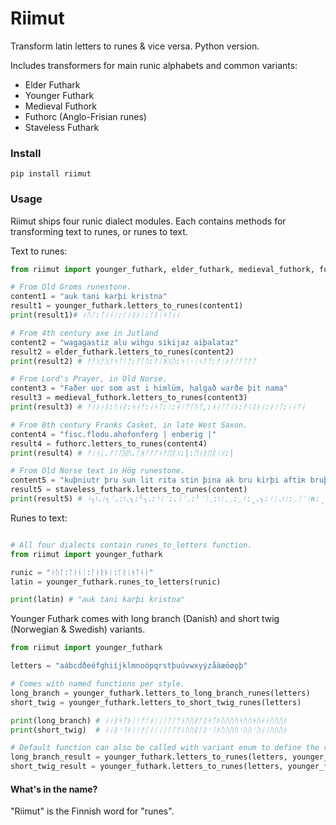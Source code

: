 # Riimut

Transform latin letters to runes &amp; vice versa. Python version.

Includes transformers for main runic alphabets and common variants:

- Elder Futhark
- Younger Futhark
- Medieval Futhork
- Futhorc (Anglo-Frisian runes)
- Staveless Futhark

### Install

```
pip install riimut
```

### Usage

Riimut ships four runic dialect modules. Each contains methods for transforming text to runes, or runes to text.

Text to runes:
```python
from riimut import younger_futhark, elder_futhark, medieval_futhork, futhorc, staveless_futhark

# From Old Groms runestone.
content1 = "auk tani karþi kristna"
result1 = younger_futhark.letters_to_runes(content1)
print(result1)# ᛅᚢᚴ:ᛏᛅᚾᛁ:ᚴᛅᚱᚦᛁ:ᚴᚱᛁᛋᛏᚾᛅ

# From 4th century axe in Jutland
content2 = "wagagastiz alu wihgu sikijaz aiþalataz"
result2 = elder_futhark.letters_to_runes(content2)
print(result2) # ᚹᚨᚷᚨᚷᚨᛋᛏᛁᛉ:ᚨᛚᚢ:ᚹᛁᚻᚷᚢ:ᛋᛁᚲᛁᛃᚨᛉ:ᚨᛁᚦᚨᛚᚨᛏᚨᛉ

# From Lord's Prayer, in Old Norse.
content3 = "Faðer uor som ast i himlüm, halgað warðe þit nama"
result3 = medieval_futhork.letters_to_runes(content3)
print(result3) # ᚠᛆᚦᚽᚱ:ᚢᚮᚱ:ᛋᚮᛘ:ᛆᛋᛏ:ᛁ:ᚼᛁᛘᛚᚢᛘ,:ᚼᛆᛚᚵᛆᚦ:ᚠᛆᚱᚦᚽ:ᚦᛁᛏ:ᚿᛆᛘᛆ

# From 8th century Franks Casket, in late West Saxon.
content4 = "fisc.flodu.ahofonferg | enberig |"
result4 = futhorc.letters_to_runes(content4)
print(result4) # ᚠᛁᛋᚳ.ᚠᛚᚩᛞᚢ.ᚪᚻᚩᚠᚩᚾᚠᛖᚱᚷ:|:ᛖᚾᛒᛖᚱᛁᚷ:|

# From Old Norse text in Hög runestone.
content5 = "kuþniutr þru sun lit rita stin þina ak bru kirþi aftiʀ bruþr sina asbiurn ak at kuþlaf"
result5 = staveless_futhark.letters_to_runes(content)
print(result5) # ᛍ╮ו⸜ᛁ╮⸍◟:ו◟╮:╵╮⸜:⸌ᛁ⸍:◟ᛁ⸍⸝:╵⸍ᛁ⸜:וᛁ⸜⸝:⸝ᛍ:ˏ◟╮:ᛍᛁ◟וᛁ:⸝ᛙ⸍ᛁʀ:ˏ◟╮ו◟:╵ᛁ⸜⸝:⸝╵ˏᛁ╮◟⸜:⸝ᛍ:⸝⸍:ᛍ╮ו⸌⸝ᛙ

```

Runes to text:
```python

# All four dialects contain runes_to_letters function.
from riimut import younger_futhark

runic = "ᛅᚢᚴ:ᛏᛅᚾᛁ:ᚴᛅᚱᚦᛁ:ᚴᚱᛁᛋᛏᚾᛅ"
latin = younger_futhark.runes_to_letters(runic)

print(latin) # "auk tani karþi kristna"

```


Younger Futhark comes with long branch (Danish) and short twig (Norwegian & Swedish) variants.

```python
from riimut import younger_futhark

letters = "aábcdðeéfghiíjklmnoópqrstþuúvwxyýzåäæöøǫþ"

# Comes with named functions per style.
long_branch = younger_futhark.letters_to_long_branch_runes(letters)
short_twig = younger_futhark.letters_to_short_twig_runes(letters)

print(long_branch) # ᛅᛅᛒᛋᛏᚦᛁᛁᚠᚴᚼᛁᛁᛁᚴᛚᛘᚾᚢᚢᛒᚴᚱᛋᛏᚦᚢᚢᚢᚢᛋᚢᚢᛋᚢᛅᛅᚢᚢᚢᚦ
print(short_twig)  # ᛆᛆᛒᛌᛐᚦᛁᛁᚠᚴᚽᛁᛁᛁᚴᛚᛘᚿᚢᚢᛒᚴᚱᛌᛐᚦᚢᚢᚢᚢᛌᚢᚢᛌᚢᛆᛆᚢᚢᚢᚦ

# Default function can also be called with variant enum to define the runeset.
long_branch_result = younger_futhark.letters_to_runes(letters, younger_futhark.Variant.LONG_BRANCH)
short_twig_result = younger_futhark.letters_to_runes(letters, younger_futhark.Variant.SHORT_TWIG)

```


#### What's in the name?

"Riimut" is the Finnish word for "runes".
